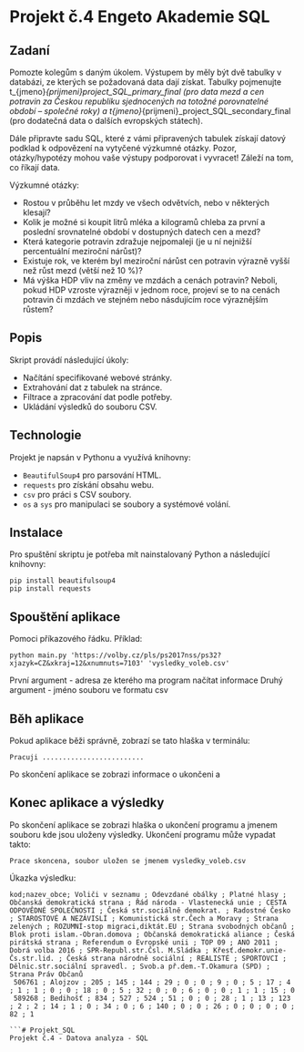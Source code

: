 # Projekt č.4 Engeto Akademie SQL

## Zadaní
Pomozte kolegům s daným úkolem. Výstupem by měly být dvě tabulky v databázi, ze kterých se požadovaná data dají získat. Tabulky pojmenujte t_{jmeno}_{prijmeni}_project_SQL_primary_final (pro data mezd a cen potravin za Českou republiku sjednocených na totožné porovnatelné období – společné roky) a t_{jmeno}_{prijmeni}_project_SQL_secondary_final (pro dodatečná data o dalších evropských státech).

Dále připravte sadu SQL, které z vámi připravených tabulek získají datový podklad k odpovězení na vytyčené výzkumné otázky. Pozor, otázky/hypotézy mohou vaše výstupy podporovat i vyvracet! Záleží na tom, co říkají data.

Výzkumné otázky:
- Rostou v průběhu let mzdy ve všech odvětvích, nebo v některých klesají?
- Kolik je možné si koupit litrů mléka a kilogramů chleba za první a poslední srovnatelné období v dostupných datech cen a mezd?
- Která kategorie potravin zdražuje nejpomaleji (je u ní nejnižší percentuální meziroční nárůst)?
- Existuje rok, ve kterém byl meziroční nárůst cen potravin výrazně vyšší než růst mezd (větší než 10 %)?
- Má výška HDP vliv na změny ve mzdách a cenách potravin? Neboli, pokud HDP vzroste výrazněji v jednom roce, projeví se to na cenách potravin či mzdách ve stejném nebo násdujícím roce výraznějším růstem?

## Popis
Skript provádí následující úkoly:
- Načítání specifikované webové stránky.
- Extrahování dat z tabulek na stránce.
- Filtrace a zpracování dat podle potřeby.
- Ukládání výsledků do souboru CSV.

## Technologie
Projekt je napsán v Pythonu a využívá knihovny:
- `BeautifulSoup4` pro parsování HTML.
- `requests` pro získání obsahu webu.
- `csv` pro práci s CSV soubory.
- `os` a `sys` pro manipulaci se soubory a systémové volání.

## Instalace
Pro spuštění skriptu je potřeba mít nainstalovaný Python a následující knihovny:
```
pip install beautifulsoup4
pip install requests
```
## Spouštění aplikace
Pomoci příkazového řádku.
Příklad:
```
python main.py 'https://volby.cz/pls/ps2017nss/ps32?xjazyk=CZ&xkraj=12&xnumnuts=7103' 'vysledky_voleb.csv'
```

První argument - adresa ze kterého ma program načítat informace
Druhý argument - jméno souboru ve formatu csv

## Běh aplikace
Pokud aplikace běži správně, zobrazí se tato hlaška v terminálu:
```
Pracuji .........................
```
Po skončení aplikace se zobrazi informace o ukončeni a 
## Konec aplikace a výsledky
Po skončení aplikace se zobrazi hlaška o ukončení programu a jmenem souboru kde jsou uloženy výsledky.
Ukončení programu může vypadat takto:
```
Prace skoncena, soubor uložen se jmenem vysledky_voleb.csv

```
Úkazka výsledku:
```
kod;nazev_obce; Voliči v seznamu ; Odevzdané obálky ; Platné hlasy ; Občanská demokratická strana ; Řád národa - Vlastenecká unie ; CESTA ODPOVĚDNÉ SPOLEČNOSTI ; Česká str.sociálně demokrat. ; Radostné Česko ; STAROSTOVÉ A NEZÁVISLÍ ; Komunistická str.Čech a Moravy ; Strana zelených ; ROZUMNÍ-stop migraci,diktát.EU ; Strana svobodných občanů ; Blok proti islam.-Obran.domova ; Občanská demokratická aliance ; Česká pirátská strana ; Referendum o Evropské unii ; TOP 09 ; ANO 2011 ; Dobrá volba 2016 ; SPR-Republ.str.Čsl. M.Sládka ; Křesť.demokr.unie-Čs.str.lid. ; Česká strana národně sociální ; REALISTÉ ; SPORTOVCI ; Dělnic.str.sociální spravedl. ; Svob.a př.dem.-T.Okamura (SPD) ; Strana Práv Občanů 
 506761 ; Alojzov ; 205 ; 145 ; 144 ; 29 ; 0 ; 0 ; 9 ; 0 ; 5 ; 17 ; 4 ; 1 ; 1 ; 0 ; 0 ; 18 ; 0 ; 5 ; 32 ; 0 ; 0 ; 6 ; 0 ; 0 ; 1 ; 1 ; 15 ; 0 
 589268 ; Bedihošť ; 834 ; 527 ; 524 ; 51 ; 0 ; 0 ; 28 ; 1 ; 13 ; 123 ; 2 ; 2 ; 14 ; 1 ; 0 ; 34 ; 0 ; 6 ; 140 ; 0 ; 0 ; 26 ; 0 ; 0 ; 0 ; 0 ; 82 ; 1 
 
```# Projekt_SQL
Projekt č.4 - Datova analyza - SQL
